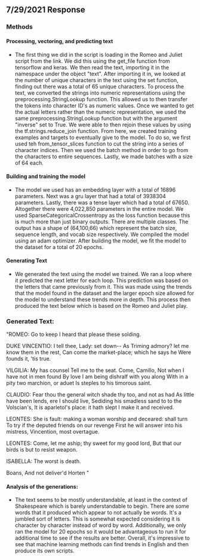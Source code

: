 ## 7/29/2021 Response

### Methods

#### Processing, vectoring, and predicting text

- The first thing we did in the script is loading in the Romeo and Juliet script from the link. We did this using the get_file function from tensorflow and keras. We then read the text, importing it in the namespace under the object "text". After importing it in, we looked at the number of unique characters in the text using the set function, finding out there was a total of 65 unique characters. To process the text, we converted the strings into numeric representations using the preprocessing.StringLookup function. This allowed us to then transfer the tokens into character ID's as numeric values. Once we wanted to get the actual letters rather than the numeric representation, we used the same preprocessing.StringLookup function but with the argument "inverse" set to True. We were able to then rejoin these values by using the tf.strings.reduce_join function. From here, we created training examples and targets to eventually give to the model. To do so, we first used teh from_tensor_slices function to cut the string into a series of character indices. Then we used the batch method in order to go from the characters to entire sequences. Lastly, we made batches with a size of 64 each. 

#### Building and training the model

- The model we used has an embedding layer with a total of 16896 parameters. Next was a gru layer that had a total of 3938304 parameters. Lastly, there was a tense layer which had a total of 67650. Altogether there were 4,022,850 parameters in the entire model. We used SparseCategoricalCrossentropy as the loss function because this is much more than just binary outputs. There are multiple classes. The output has a shape of (64,100,66) which represent the batch size, sequence length, and vocab size respectively. We compiled the model using an adam optimizer. After building the model, we fit the model to the dataset for a total of 20 epochs. 

#### Generating Text

- We generated the text using the model we trained. We ran a loop where it predicted the next letter for each loop. This prediction was based on the letters that came previously from it. This was made using the trends that the model found in the dataset and the larger epoch size allowed for the model to understand these trends more in depth. This process then produced the text below which is based on the Romeo and Juliet play. 

### Generated Text:

"ROMEO: Go to keep I heard that please these solding. 

DUKE VINCENTIO:
I tell thee, Lady: set down--
As Triming admory? let me know them in the rest,
Can come the market-place; which he says he
Were founds it, 'tis true.

VILGILIA:
My has counsel
Tell me to the seat. Come, Camillo,
Not when I have not in men found
By love I am being dishralf with you along
With in a pity two marchion, or aduet
Is steples to his timorous saint.

CLAUDIO:
Fear thou the general witch shade thy too, and not as had
As little have been lends, ere I should live,
Sediding his smadless sand to to the Volscian's,
It is aparletol's place: it hath slept I make it
and received.

LEONTES:
She is fault: making a woman worship and deceared: shall turn
To try if the deputed friends on our revenge
First he will answer into his mistress,
Vincention, most overtague.

LEONTES:
Come, let me aship; thy sweet for my good lord,
But that our birds is but to resist weapon.

ISABELLA:
The worst is death.

Boans, And not deliver'd Horten "

#### Analysis of the generations:
- The text seems to be mostly understandable, at least in the context of Shakespeare which is barely understandable to begin. There are some words that it produced which appear to not actually be words. It's a jumbled sort of letters. This is somewhat expected considering it is character by character instead of word by word. Additionally, we only ran the model for 20 epochs so it would be advantageous to run it for additional time to see if the results are better. Overall, it's impressive to see that machine learning methods can find trends in English and then produce its own scripts.
